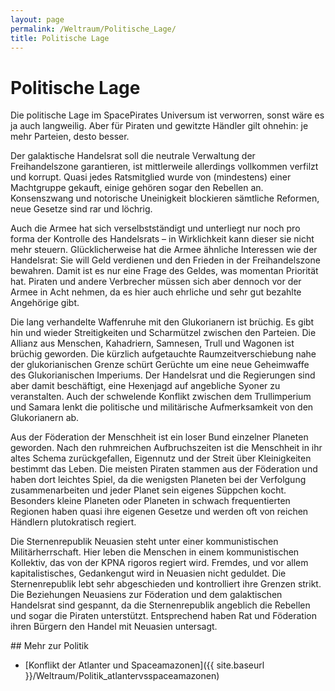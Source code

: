 ```yaml
---
layout: page
permalink: /Weltraum/Politische_Lage/
title: Politische Lage
---
```



# Politische Lage


Die politische Lage im SpacePirates Universum ist verworren, sonst wäre es ja auch langweilig. Aber für Piraten und gewitzte Händler gilt ohnehin: je mehr Parteien, desto besser.

Der galaktische Handelsrat soll die neutrale Verwaltung der Freihandelszone garantieren, ist mittlerweile allerdings vollkommen verfilzt und korrupt. Quasi jedes Ratsmitglied wurde von (mindestens) einer Machtgruppe gekauft, einige gehören sogar den Rebellen an. Konsenszwang und notorische Uneinigkeit blockieren sämtliche Reformen, neue Gesetze sind rar und löchrig.

Auch die Armee hat sich verselbstständigt und unterliegt nur noch pro forma der Kontrolle des Handelsrats – in Wirklichkeit kann dieser sie nicht mehr steuern. Glücklicherweise hat die Armee ähnliche Interessen wie der Handelsrat: Sie will Geld verdienen und den Frieden in der Freihandelszone bewahren. Damit ist es nur eine Frage des Geldes, was momentan Priorität hat. Piraten und andere Verbrecher müssen sich aber dennoch vor der Armee in Acht nehmen, da es hier auch ehrliche und sehr gut bezahlte Angehörige gibt.

Die lang verhandelte Waffenruhe mit den Glukorianern ist brüchig. Es gibt hin und wieder Streitigkeiten und Scharmützel zwischen den Parteien. Die Allianz aus Menschen, Kahadriern, Samnesen, Trull und Wagonen ist brüchig geworden. Die kürzlich aufgetauchte Raumzeitverschiebung nahe der glukorianischen Grenze schürt Gerüchte um eine neue Geheimwaffe des Glukorianischen Imperiums. Der Handelsrat und die Regierungen sind aber damit beschäftigt, eine Hexenjagd auf angebliche Syoner zu veranstalten. Auch der schwelende Konflikt zwischen dem Trullimperium und Samara lenkt die politische und militärische Aufmerksamkeit von den Glukorianern ab.

Aus der Föderation der Menschheit ist ein loser Bund einzelner Planeten geworden. Nach den ruhmreichen Aufbruchszeiten ist die Menschheit in ihr altes Schema zurückgefallen, Eigennutz und der Streit über Kleinigkeiten bestimmt das Leben. Die meisten Piraten stammen aus der Föderation und haben dort leichtes Spiel, da die wenigsten Planeten bei der Verfolgung zusammenarbeiten und jeder Planet sein eigenes Süppchen kocht. Besonders kleine Planeten oder Planeten in schwach frequentierten Regionen haben quasi ihre eigenen Gesetze und werden oft von reichen Händlern plutokratisch regiert.

Die Sternenrepublik Neuasien steht unter einer kommunistischen Militärherrschaft. Hier leben die Menschen in einem kommunistischen Kollektiv, das von der KPNA rigoros regiert wird. Fremdes, und vor allem kapitalistisches, Gedankengut wird in Neuasien nicht geduldet. Die Sternenrepublik lebt sehr abgeschieden und kontrolliert ihre Grenzen strikt. Die Beziehungen Neuasiens zur Föderation und dem galaktischen Handelsrat sind gespannt, da die Sternenrepublik angeblich die Rebellen und sogar die Piraten unterstützt. Entsprechend haben Rat und Föderation ihren Bürgern den Handel mit Neuasien untersagt.


<aside>
<div class="hinweis">
## Mehr zur Politik

- [Konflikt der Atlanter und Spaceamazonen]({{ site.baseurl }}/Weltraum/Politik_atlantervsspaceamazonen)

</div>
</aside>

